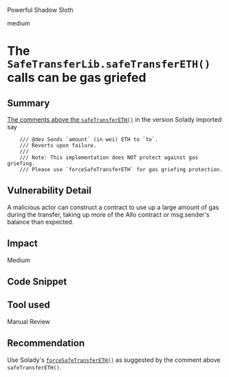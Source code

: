 Powerful Shadow Sloth

medium

# The `SafeTransferLib.safeTransferETH()` calls can be gas griefed
## Summary

[The comments above the `safeTransferETH()`](https://github.com/Vectorized/solady/blob/4ab2da16ff2ea34c7f078c24a079e1e248d460d4/src/utils/SafeTransferLib.sol#L46-L50) in the version Solady imported say

```solidity
    /// @dev Sends `amount` (in wei) ETH to `to`.
    /// Reverts upon failure.
    ///
    /// Note: This implementation does NOT protect against gas griefing.
    /// Please use `forceSafeTransferETH` for gas griefing protection.
```

## Vulnerability Detail

A malicious actor can construct a contract to use up a large amount of gas during the transfer, taking up more of the Allo contract or msg.sender's balance than expected.

## Impact

Medium

## Code Snippet

## Tool used

Manual Review

## Recommendation

Use Solady's [`forceSafeTransferETH()`](https://github.com/Vectorized/solady/blob/4ab2da16ff2ea34c7f078c24a079e1e248d460d4/src/utils/SafeTransferLib.sol#L72) as suggested by the comment above `safeTransferETH()`.